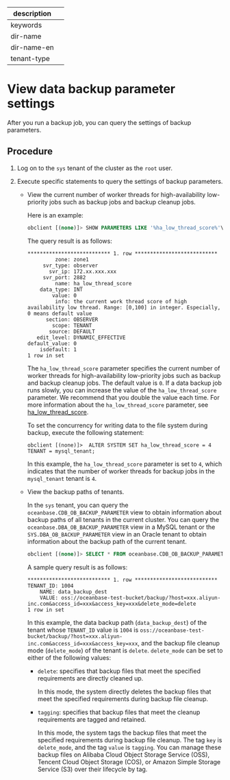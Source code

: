 | description ||
|---|---|
| keywords ||
| dir-name ||
| dir-name-en ||
| tenant-type ||

# View data backup parameter settings

After you run a backup job, you can query the settings of backup parameters.

## Procedure

1. Log on to the `sys` tenant of the cluster as the `root` user.

2. Execute specific statements to query the settings of backup parameters.

   * View the current number of worker threads for high-availability low-priority jobs such as backup jobs and backup cleanup jobs.

      Here is an example:

      ```sql
      obclient [(none)]> SHOW PARAMETERS LIKE '%ha_low_thread_score%'\G
      ```

      The query result is as follows:

      ```shell
      *************************** 1. row ***************************
               zone: zone1
           svr_type: observer
             svr_ip: 172.xx.xxx.xxx
           svr_port: 2882
               name: ha_low_thread_score
          data_type: INT
              value: 0
               info: the current work thread score of high availability low thread. Range: [0,100] in integer. Especially, 0 means default value
            section: OBSERVER
              scope: TENANT
             source: DEFAULT
         edit_level: DYNAMIC_EFFECTIVE
      default_value: 0
          isdefault: 1
      1 row in set
      ```

      The `ha_low_thread_score` parameter specifies the current number of worker threads for high-availability low-priority jobs such as backup and backup cleanup jobs. The default value is `0`. If a data backup job runs slowly, you can increase the value of the `ha_low_thread_score` parameter. We recommend that you double the value each time. For more information about the `ha_low_thread_score` parameter, see [ha_low_thread_score](../../../700.reference/800.configuration-items-and-system-variables/100.system-configuration-items/400.tenant-level-configuration-items/3500.ha_low_thread_score.md).

      To set the concurrency for writing data to the file system during backup, execute the following statement:

      ```shell
      obclient [(none)]>  ALTER SYSTEM SET ha_low_thread_score = 4 TENANT = mysql_tenant;
      ```

      In this example, the `ha_low_thread_score` parameter is set to `4`, which indicates that the number of worker threads for backup jobs in the `mysql_tenant` tenant is `4`.

   * View the backup paths of tenants.

      In the `sys` tenant, you can query the `oceanbase.CDB_OB_BACKUP_PARAMETER` view to obtain information about backup paths of all tenants in the current cluster. You can query the `oceanbase.DBA_OB_BACKUP_PARAMETER` view in a MySQL tenant or the `SYS.DBA_OB_BACKUP_PARAMETER` view in an Oracle tenant to obtain information about the backup path of the current tenant.

      ```sql
      obclient [(none)]> SELECT * FROM oceanbase.CDB_OB_BACKUP_PARAMETER\G
      ```

      A sample query result is as follows:

      ```shell
      *************************** 1. row ***************************
      TENANT_ID: 1004
          NAME: data_backup_dest
          VALUE: oss://oceanbase-test-bucket/backup/?host=xxx.aliyun-inc.com&access_id=xxx&access_key=xxx&delete_mode=delete
      1 row in set
      ```

      In this example, the data backup path (`data_backup_dest`) of the tenant whose `TENANT_ID` value is `1004` is `oss://oceanbase-test-bucket/backup/?host=xxx.aliyun-inc.com&access_id=xxx&access_key=xxx`, and the backup file cleanup mode (`delete_mode`) of the tenant is `delete`. `delete_mode` can be set to either of the following values:

      * `delete`: specifies that backup files that meet the specified requirements are directly cleaned up.

         In this mode, the system directly deletes the backup files that meet the specified requirements during backup file cleanup.

      * `tagging`: specifies that backup files that meet the cleanup requirements are tagged and retained.

         In this mode, the system tags the backup files that meet the specified requirements during backup file cleanup. The tag `key` is `delete_mode`, and the tag `value` is `tagging`. You can manage these backup files on Alibaba Cloud Object Storage Service (OSS), Tencent Cloud Object Storage (COS), or Amazon Simple Storage Service (S3) over their lifecycle by tag.